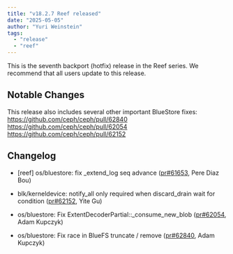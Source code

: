 ```yaml
---
title: "v18.2.7 Reef released"
date: "2025-05-05"
author: "Yuri Weinstein"
tags:
  - "release"
  - "reef"
---
```


This is the seventh backport (hotfix) release in the Reef series. We recommend that all users update to this release.

## Notable Changes

This release also includes several other important BlueStore fixes:
https://github.com/ceph/ceph/pull/62840
https://github.com/ceph/ceph/pull/62054
https://github.com/ceph/ceph/pull/62152

## Changelog

- [reef] os/bluestore: fix \_extend\_log seq advance ([pr#61653](https://github.com/ceph/ceph/pull/61653), Pere Diaz Bou)

- blk/kerneldevice: notify\_all only required when discard\_drain wait for condition ([pr#62152](https://github.com/ceph/ceph/pull/62152), Yite Gu)

- os/bluestore: Fix ExtentDecoderPartial::\_consume\_new\_blob ([pr#62054](https://github.com/ceph/ceph/pull/62054), Adam Kupczyk)

- os/bluestore: Fix race in BlueFS truncate / remove ([pr#62840](https://github.com/ceph/ceph/pull/62840), Adam Kupczyk)
